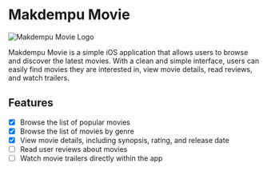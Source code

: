# Makdempu Movie

![Makdempu Movie Logo](film-slate.png.png)

Makdempu Movie is a simple iOS application that allows users to browse and discover the latest movies. With a clean and simple interface, users can easily find movies they are interested in, view movie details, read reviews, and watch trailers.

## Features

- [x] Browse the list of popular movies
- [x] Browse the list of movies by genre
- [x] View movie details, including synopsis, rating, and release date
- [ ] Read user reviews about movies
- [ ] Watch movie trailers directly within the app
